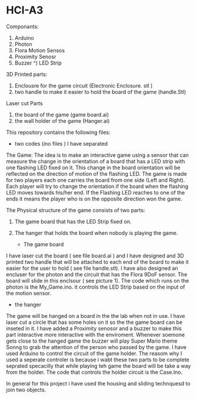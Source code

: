 # HCI-A3
Componants:
1) Arduino 
2) Photon 
3) Flora Motion Sensos
4) Proximity Senosr 
5) Buzzer
^) LED Strip 




3D Printed parts:
1) Enclousre for the game circuit (Electronic Enclosure. stl )
2) two handle to make it easier to hold the board of the game (handle.Stl) 

Laser cut Parts 
1) the board of the game (game board.ai)
2) the wall holder of the game (Hanger.ai)


This repository contains the following files: 
- two codes (ino files )
      I have separated 
      


The Game: 
The idea is to make an interactive game using a sensor that can measure the change in the orientation of a board that has a LED strip with one flashing LED fixed on it. This change in the board orientation will be reflected on the direction of motion of the flashing LED. The game is made for two players each one carries the board from one side (Left and Right). Each player will try to change the orientation if the board when the flashing LED moves towards his/her end. If the Flashing LED reaches to one of the ends it means the player who is on the opposite direction won the game.

The Physical structure of the game consists of two parts: 
1) The game board that has the LED Strip fixed on.
2) The hanger that holds the board when nobody is playing the game. 
    
   - The game board 

I have laser cut the board ( see file board.ai ) and I have designed and 3D printed two handle that will be attached to each end of the board to make it easier for the user to hold ( see file handle.stl). I have also designed an encluser for the photon and the circuit that has the Flora 9DoF sensor. The board will slide in this enclsour ( see picture 1). 
The code which runs on the photon is the My_Game.ino. it controls the LED Strip based on the input of the motion sensor. 

- the hanger

The game will be hanged on a board in the the lab when not in use. I have laser cut a circle that has some holes on it so the the game board can be inseted in it. I have added a Proximity senosor and a buzzer to make this part interactive more interactive with the enviroment. Whenever soemone gets close to the hanged game the buzzer will play Super Mario theme Sonng to grab the attention of the person who passed by the game. 
I have used Arduino to control the circuit of the game holder. The reasom why I used a seperate controler is because i wabt these two parts to be complete seprated specacilly that while playing teh game the board will be  take a way from the holder. 
The code that controls the holder circuit is the Case.Ino. 



In general for this project i have used the housing and sliding technquesd to join two objects. 



  


